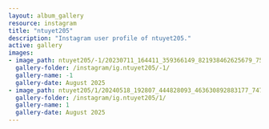 ```yaml
---
layout: album_gallery
resource: instagram
title: "ntuyet205"
description: "Instagram user profile of ntuyet205."
active: gallery
images:
- image_path: ntuyet205/-1/20230711_164411_359366149_821938462625679_7595106474185822122_n.jpg
  gallery-folder: /instagram/ig.ntuyet205/-1/
  gallery-name: -1
  gallery-date: August 2025
- image_path: ntuyet205/1/20240518_192807_444828093_463630892883177_747099083341126109_n.jpg
  gallery-folder: /instagram/ig.ntuyet205/1/
  gallery-name: 1
  gallery-date: August 2025
---
```

